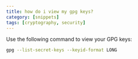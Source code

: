 ```yaml
---
title: how do i view my gpg keys?
category: [snippets]
tags: [cryptography, security]
---
```


Use the following command to view your GPG keys:

```sh
gpg --list-secret-keys --keyid-format LONG
```

